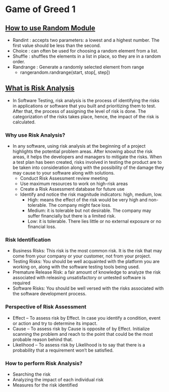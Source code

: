 # Game of Greed 1

## [How to use Random Module](https://www.pythonforbeginners.com/random/how-to-use-the-random-module-in-python)
- Randint : accepts two parameters: a lowest and a highest number. The first value should be less than the second.
- Choice : can often be used for choosing a random element from a list.
- Shuffle : shuffles the elements in a list in place, so they are in a random order.
- Randrange : Generate a randomly selected element from range 
  - rangerandom.randrange(start, stop[, step])

## [What is Risk Analysis](https://www.edureka.co/blog/risk-analysis-in-software-testing/)
- In Software Testing, risk analysis is the process of identifying the risks in applications or software that you built and prioritizing them to test. After that, the process of assigning the level of risk is done. The categorization of the risks takes place, hence, the impact of the risk is calculated.

### Why use Risk Analysis?
- In any software, using risk analysis at the beginning of a project highlights the potential problem areas. After knowing about the risk areas, it helps the developers and managers to mitigate the risks. When a test plan has been created, risks involved in testing the product are to be taken into consideration along with the possibility of the damage they may cause to your software along with solutions.
  - Conduct Risk Assessment review meeting
  - Use maximum resources to work on high-risk areas
  - Create a Risk Assessment database for future use
  - Identify and notice the risk magnitude indicators: high, medium, low.
    - High: means the effect of the risk would be very high and non-tolerable. The company might face loss.
    - Medium: it is tolerable but not desirable. The company may suffer financially but there is a limited risk.
    - Low: it is tolerable. There lies little or no external exposure or no financial loss.

### Risk Identification
- Business Risks: This risk is the most common risk. It is the risk that may come from your company or your customer, not from your project.
- Testing Risks: You should be well acquainted with the platform you are working on, along with the software testing tools being used.
- Premature Release Risk: a fair amount of knowledge to analyze the risk associated with releasing unsatisfactory or untested software is required
- Software Risks: You should be well versed with the risks associated with the software development process.

### Perspective of Risk Assessment
- Effect – To assess risk by Effect. In case you identify a condition, event or action and try to determine its impact.
- Cause – To assess risk by Cause is opposite of by Effect. Initialize scanning the problem and reach to the point that could be the most probable reason behind that.
- Likelihood – To assess risk by Likelihood is to say that there is a probability that a requirement won’t be satisfied.

### How to perform Risk Analysis?
- Searching the risk
- Analyzing the impact of each individual risk
- Measures for the risk identified